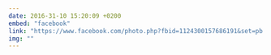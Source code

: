 ```yaml
---
date: 2016-31-10 15:20:09 +0200
embed: "facebook"
link: "https://www.facebook.com/photo.php?fbid=1124300157686191&set=pb.100003186531392.-2207520000.1491380900.&type=3&theater"
img: ""
---
```

